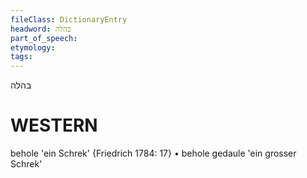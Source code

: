 ```yaml
---
fileClass: DictionaryEntry
headword: בהלה
part_of_speech: 
etymology: 
tags: 
---
```

בהלה

WESTERN
========

behole 'ein Schrek' {Friedrich 1784: 17}
	•	behole gedaule 'ein grosser Schrek'